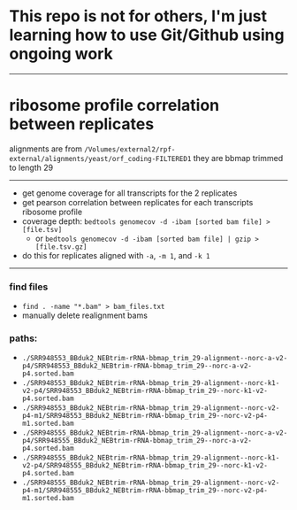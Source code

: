 # This repo is not for others, I'm just learning how to use Git/Github using ongoing work

---

# ribosome profile correlation between replicates

alignments are from `/Volumes/external2/rpf-external/alignments/yeast/orf_coding-FILTERED1`
they are bbmap trimmed to length 29

---

- get genome coverage for all transcripts for the 2 replicates
- get pearson correlation between replicates for each transcripts ribosome profile
- coverage depth: `bedtools genomecov -d -ibam [sorted bam file] > [file.tsv]`
	- or `bedtools genomecov -d -ibam [sorted bam file] | gzip > [file.tsv.gz]`
- do this for replicates aligned with `-a`, `-m 1`, and `-k 1`

---

### find files
- `find . -name "*.bam" > bam_files.txt`
- manually delete realignment bams

### paths:
- `./SRR948553_BBduk2_NEBtrim-rRNA-bbmap_trim_29-alignment--norc-a-v2-p4/SRR948553_BBduk2_NEBtrim-rRNA-bbmap_trim_29--norc-a-v2-p4.sorted.bam`
- `./SRR948553_BBduk2_NEBtrim-rRNA-bbmap_trim_29-alignment--norc-k1-v2-p4/SRR948553_BBduk2_NEBtrim-rRNA-bbmap_trim_29--norc-k1-v2-p4.sorted.bam`
- `./SRR948553_BBduk2_NEBtrim-rRNA-bbmap_trim_29-alignment--norc-v2-p4-m1/SRR948553_BBduk2_NEBtrim-rRNA-bbmap_trim_29--norc-v2-p4-m1.sorted.bam`
- `./SRR948555_BBduk2_NEBtrim-rRNA-bbmap_trim_29-alignment--norc-a-v2-p4/SRR948555_BBduk2_NEBtrim-rRNA-bbmap_trim_29--norc-a-v2-p4.sorted.bam`
- `./SRR948555_BBduk2_NEBtrim-rRNA-bbmap_trim_29-alignment--norc-k1-v2-p4/SRR948555_BBduk2_NEBtrim-rRNA-bbmap_trim_29--norc-k1-v2-p4.sorted.bam`
- `./SRR948555_BBduk2_NEBtrim-rRNA-bbmap_trim_29-alignment--norc-v2-p4-m1/SRR948555_BBduk2_NEBtrim-rRNA-bbmap_trim_29--norc-v2-p4-m1.sorted.bam`
